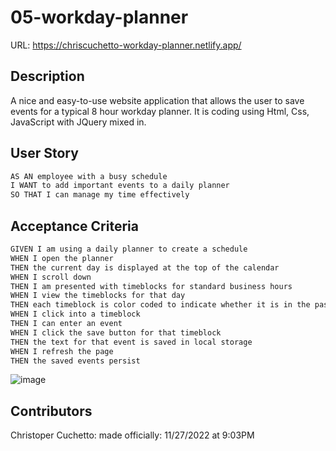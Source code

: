 # 05-workday-planner
URL: https://chriscuchetto-workday-planner.netlify.app/
## Description
A nice and easy-to-use website application that allows the user to save events for a typical 8 hour workday planner. It is coding using Html, Css, JavaScript with JQuery mixed in.  

## User Story

```md
AS AN employee with a busy schedule
I WANT to add important events to a daily planner
SO THAT I can manage my time effectively
```

## Acceptance Criteria

```md
GIVEN I am using a daily planner to create a schedule
WHEN I open the planner
THEN the current day is displayed at the top of the calendar
WHEN I scroll down
THEN I am presented with timeblocks for standard business hours
WHEN I view the timeblocks for that day
THEN each timeblock is color coded to indicate whether it is in the past, present, or future
WHEN I click into a timeblock
THEN I can enter an event
WHEN I click the save button for that timeblock
THEN the text for that event is saved in local storage
WHEN I refresh the page
THEN the saved events persist
```


![image](https://user-images.githubusercontent.com/115906856/204180824-8e68a967-3b27-4533-a5e1-bd282778fdd7.png)


## Contributors
Christoper Cuchetto: made officially: 11/27/2022 at 9:03PM
